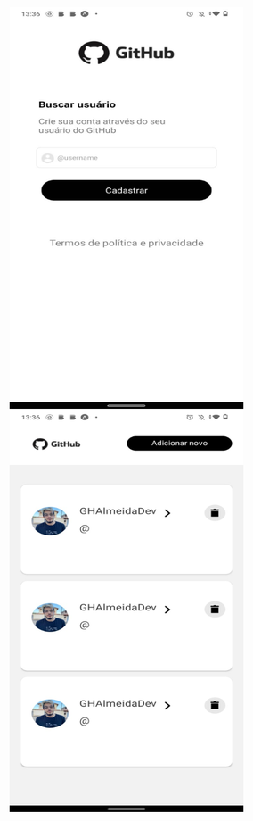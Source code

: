 <div align="center">
    <p align="center">
    <img src="assets/print/tela1.jpeg" width="420" height="720" title="tela1">
    <img src="assets/print/tela2.jpeg" width="420" height="720" alt="tela2">
    </p>
</div>